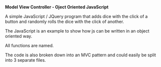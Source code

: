 **Model View Controller - Oject Oriented JavaScript**

A simple JavaScript / JQuery program that adds dice with the click of a button and randomly rolls the dice with the click of another.

The JavaScript is an example to show how js can be written in an object oriented way.  

All functions are named.

The code is also broken down into an MVC pattern and could easily be split into 3 separate files.
